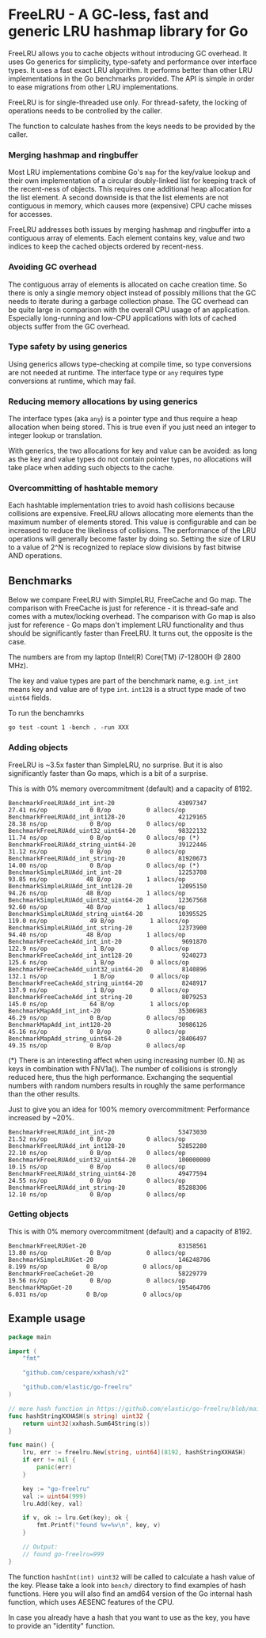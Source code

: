 # FreeLRU - A GC-less, fast and generic LRU hashmap library for Go

FreeLRU allows you to cache objects without introducing GC overhead.
It uses Go generics for simplicity, type-safety and performance over interface types.
It uses a fast exact LRU algorithm.
It performs better than other LRU implementations in the Go benchmarks provided.
The API is simple in order to ease migrations from other LRU implementations.

FreeLRU is for single-threaded use only.
For thread-safety, the locking of operations needs to be controlled by the caller.

The function to calculate hashes from the keys needs to be provided by the caller.

### Merging hashmap and ringbuffer

Most LRU implementations combine Go's `map` for the key/value lookup and their own implementation of
a circular doubly-linked list for keeping track of the recent-ness of objects.
This requires one additional heap allocation for the list element. A second downside is that the list
elements are not contiguous in memory, which causes more (expensive) CPU cache misses for accesses.

FreeLRU addresses both issues by merging hashmap and ringbuffer into a contiguous array of elements.
Each element contains key, value and two indices to keep the cached objects ordered by recent-ness.

### Avoiding GC overhead

The contiguous array of elements is allocated on cache creation time.
So there is only a single memory object instead of possibly millions that the GC needs to iterate during
a garbage collection phase.
The GC overhead can be quite large in comparison with the overall CPU usage of an application.
Especially long-running and low-CPU applications with lots of cached objects suffer from the GC overhead.

### Type safety by using generics

Using generics allows type-checking at compile time, so type conversions are not needed at runtime.
The interface type or `any` requires type conversions at runtime, which may fail.

### Reducing memory allocations by using generics

The interface types (aka `any`) is a pointer type and thus require a heap allocation when being stored.
This is true even if you just need an integer to integer lookup or translation.

With generics, the two allocations for key and value can be avoided: as long as the key and value types do not contain
pointer types, no allocations will take place when adding such objects to the cache.

### Overcommitting of hashtable memory

Each hashtable implementation tries to avoid hash collisions because collisions are expensive.
FreeLRU allows allocating more elements than the maximum number of elements stored.
This value is configurable and can be increased to reduce the likeliness of collisions.
The performance of the LRU operations will generally become faster by doing so.
Setting the size of LRU to a value of 2^N is recognized to replace slow divisions by fast bitwise AND operations.

## Benchmarks

Below we compare FreeLRU with SimpleLRU, FreeCache and Go map.
The comparison with FreeCache is just for reference - it is thread-safe and comes with a mutex/locking overhead.
The comparison with Go map is also just for reference - Go maps don't implement LRU functionality and thus should
be significantly faster than FreeLRU. It turns out, the opposite is the case.

The numbers are from my laptop (Intel(R) Core(TM) i7-12800H @ 2800 MHz).

The key and value types are part of the benchmark name, e.g. `int_int` means key and value are of type `int`.
`int128` is a struct type made of two `uint64` fields.

To run the benchamrks
```
go test -count 1 -bench . -run XXX
```

### Adding objects

FreeLRU is ~3.5x faster than SimpleLRU, no surprise.
But it is also significantly faster than Go maps, which is a bit of a surprise.

This is with 0% memory overcommitment (default) and a capacity of 8192.
 ```
BenchmarkFreeLRUAdd_int_int-20                  43097347                27.41 ns/op            0 B/op          0 allocs/op
BenchmarkFreeLRUAdd_int_int128-20               42129165                28.38 ns/op            0 B/op          0 allocs/op
BenchmarkFreeLRUAdd_uint32_uint64-20            98322132                11.74 ns/op            0 B/op          0 allocs/op (*)
BenchmarkFreeLRUAdd_string_uint64-20            39122446                31.12 ns/op            0 B/op          0 allocs/op
BenchmarkFreeLRUAdd_int_string-20               81920673                14.00 ns/op            0 B/op          0 allocs/op (*)
BenchmarkSimpleLRUAdd_int_int-20                12253708                93.85 ns/op           48 B/op          1 allocs/op
BenchmarkSimpleLRUAdd_int_int128-20             12095150                94.26 ns/op           48 B/op          1 allocs/op
BenchmarkSimpleLRUAdd_uint32_uint64-20          12367568                92.60 ns/op           48 B/op          1 allocs/op
BenchmarkSimpleLRUAdd_string_uint64-20          10395525               119.0 ns/op            49 B/op          1 allocs/op
BenchmarkSimpleLRUAdd_int_string-20             12373900                94.40 ns/op           48 B/op          1 allocs/op
BenchmarkFreeCacheAdd_int_int-20                 9691870               122.9 ns/op             1 B/op          0 allocs/op
BenchmarkFreeCacheAdd_int_int128-20              9240273               125.6 ns/op             1 B/op          0 allocs/op
BenchmarkFreeCacheAdd_uint32_uint64-20           8140896               132.1 ns/op             1 B/op          0 allocs/op
BenchmarkFreeCacheAdd_string_uint64-20           8248917               137.9 ns/op             1 B/op          0 allocs/op
BenchmarkFreeCacheAdd_int_string-20              8079253               145.0 ns/op            64 B/op          1 allocs/op
BenchmarkMapAdd_int_int-20                      35306983                46.29 ns/op            0 B/op          0 allocs/op
BenchmarkMapAdd_int_int128-20                   30986126                45.16 ns/op            0 B/op          0 allocs/op
BenchmarkMapAdd_string_uint64-20                28406497                49.35 ns/op            0 B/op          0 allocs/op
```
(*)
There is an interesting affect when using increasing number (0..N) as keys in combination with FNV1a().
The number of collisions is strongly reduced here, thus the high performance.
Exchanging the sequential numbers with random numbers results in roughly the same performance than the other results.

Just to give you an idea for 100% memory overcommitment:
Performance increased by ~20%.
```
BenchmarkFreeLRUAdd_int_int-20                  53473030                21.52 ns/op            0 B/op          0 allocs/op
BenchmarkFreeLRUAdd_int_int128-20               52852280                22.10 ns/op            0 B/op          0 allocs/op
BenchmarkFreeLRUAdd_uint32_uint64-20            100000000               10.15 ns/op            0 B/op          0 allocs/op
BenchmarkFreeLRUAdd_string_uint64-20            49477594                24.55 ns/op            0 B/op          0 allocs/op
BenchmarkFreeLRUAdd_int_string-20               85288306                12.10 ns/op            0 B/op          0 allocs/op
```

### Getting objects

This is with 0% memory overcommitment (default) and a capacity of 8192.
```
BenchmarkFreeLRUGet-20                          83158561                13.80 ns/op            0 B/op          0 allocs/op
BenchmarkSimpleLRUGet-20                        146248706                8.199 ns/op           0 B/op          0 allocs/op
BenchmarkFreeCacheGet-20                        58229779                19.56 ns/op            0 B/op          0 allocs/op
BenchmarkMapGet-20                              195464706                6.031 ns/op           0 B/op          0 allocs/op
```

## Example usage

```go
package main

import (
	"fmt"

	"github.com/cespare/xxhash/v2"

	"github.com/elastic/go-freelru"
)

// more hash function in https://github.com/elastic/go-freelru/blob/main/bench/hash.go
func hashStringXXHASH(s string) uint32 {
	return uint32(xxhash.Sum64String(s))
}

func main() {
	lru, err := freelru.New[string, uint64](8192, hashStringXXHASH)
	if err != nil {
		panic(err)
	}

	key := "go-freelru"
	val := uint64(999)
	lru.Add(key, val)

	if v, ok := lru.Get(key); ok {
		fmt.Printf("found %v=%v\n", key, v)
	}

	// Output:
	// found go-freelru=999
}
```

The function `hashInt(int) uint32` will be called to calculate a hash value of the key.
Please take a look into `bench/` directory to find examples of hash functions.
Here you will also find an amd64 version of the Go internal hash function, which uses AESENC features
of the CPU.

In case you already have a hash that you want to use as the key, you have to provide an "identity" function.
